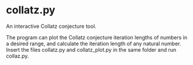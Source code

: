 # collatz.py
An interactive Collatz conjecture tool.

The program can plot the Collatz conjecture iteration lengths of numbers in a desired range, and calculate the iteration length of any
natural number. Insert the files collatz.py and collatz_plot.py in the same folder and run collaz.py.
